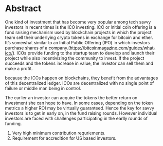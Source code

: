 # Abstract

One kind of investment that has become very popular among tech savvy investors in recent times is the ICO investing. ICO or Initial coin offering is a fund raising mechanism used by blockchain projects in which the project team  sell their underlying crypto tokens in exchange for bitcoin and ether. It’s somewhat similar to an Initial Public Offering (IPO) in which investors purchase shares of a company.(https://bitcoinmagazine.com/guides/what-ico/).
ICOs provide funding to the startup team to develop and launch their project while also incentivizing the community to invest. If the project succeeds and the tokens increase in value, the investor can sell them and make a profit.


 because the ICOs happen on blockchains, they benefit from the advantages of this decentralized ledger.  ICOs are decentralized with no single point of failure or middle man being in control.
 
 The earlier an investor can acquire the tokens the better return on investment she can hope to have. In some cases, depending on the token metrics a higher ROI may be virtually guaranteed. Hence the key for savvy investors is to get in early on, in the fund raising rounds. However individual investors are faced with challenges participating in the earlly rounds of funding. 
 
 1. Very high minimum contribution requriements.
 2. Requirement for accredition for US based investors.
 
 
 
 
 
